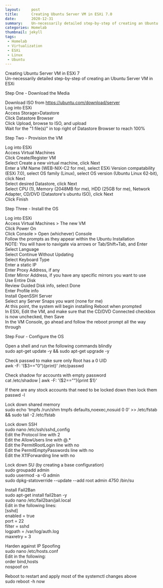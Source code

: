 ```yaml
---
layout:     post
title:      Creating Ubuntu Server VM in ESXi 7.0
date:       2020-12-31
summary:    Un-necessarily detailed step-by-step of creating an Ubuntu Server VM in ESXi
categories: Homelab
thumbnail: jekyll
tags:
 - Homelab
 - Virtualization
 - ESXi
 - Linux
 - Ubuntu
---
```


Creating Ubuntu Server VM in ESXi 7  
Un-necessarily detailed step-by-step of creating an Ubuntu Server VM in ESXi

Step One - Download the Media  

Download ISO from https://ubuntu.com/download/server  
Log into ESXi  
Access Storage>Datastore  
Click Datastore Browser  
Click Upload, browse to ISO, and upload  
Wait for the "1 file(s)" in top right of Datastore Browser to reach 100%  

Step Two - Provision the VM  

Log into ESXi  
Access Virtual Machines  
Click Create/Register VM  
Select Create a new virtual machine, click Next  
Enter a VM Name (WEB-NIX-C2 for me), select ESXi Version compatability (ESXi 7.0), select OS family (Linux), select OS version (Ubuntu Linux 62-bit), click Next  
Select desired Datastore, click Next  
Select CPU (1), Memory (2048MB for me), HDD (25GB for me), Network Adapter, CD/DVD (Datastore's ubuntu ISO), click Next  
Click Finish  

Step Three - Install the OS  

Log into ESXi  
Access Virtual Machines > The new VM  
Click Power On  
Click Console > Open (whichever) Console  
Follow the prompts as they appear within the Ubuntu Installation  
NOTE: You will have to navigate via arrows or Tab/Shift+Tab, and Enter  
Select Language  
Select Continue Without Updating  
Select Keyboard Type  
Enter a static IP  
Enter Proxy Address, if any  
Enter Mirror Address, if you have any specific mirrors you want to use  
Use Entire Disk  
Review Guided Disk info, select Done  
Enter Profile info  
Install OpenSSH Server  
Select any Server Snaps you want (none for me)  
At this point, the system will begin installing
Reboot when prompted  
In ESXi, Edit the VM, and make sure that the CD/DVD Connected checkbox is now unchecked, then Save  
In the VM Console, go ahead and follow the reboot prompt all the way through  


Step Four - Configure the OS  

Open a shell and run the following commands blindly  
sudo apt-get update -y && sudo apt-get upgrade -y  

Check passwd to make sure only Root has a 0 UID  
awk -F: '($3=="0"){print}' /etc/passwd  

Check shadow for accounts with empty password  
cat /etc/shadow | awk -F: '($2==""){print $1}'

If there are any stock accounts that need to be locked down then lock them  
passwd -l <accountName>  

Lock down shared memory  
sudo echo 'tmpfs /run/shm tmpfs defaults,noexec,nosuid 0 0' >> /etc/fstab && sudo tail -2 /etc/fstab  

Lock down SSH  
sudo nano /etc/ssh/sshd_config  
Edit the Protocol line with 2  
Edit the AllowUsers line with <yourUser>@<yourLanNetworkPrefix>.*  
Edit the PermitRootLogin line with no  
Edit the PermitEmptyPasswords line with no  
Edit the X11Forwarding line with no  

Lock down SU (by creating a base configuration)  
sudo groupadd admin  
sudo usermod -a -G admin <yourUser>  
sudo dpkg-statoverride --update --add root admin 4750 /bin/su  

Install Fail2Ban  
sudo apt-get install fail2ban -y  
sudo nano /etc/fail2ban/jail.local  
Edit in the following lines:  
[sshd]  
enabled = true  
port = 22  
filter = sshd  
logpath = /var/log/auth.log  
maxretry = 3  

Harden against IP Spoofing  
sudo nano /etc/hosts.conf  
Edit in the following:  
order bind,hosts  
nospoof on  

Reboot to restart and apply most of the systemctl changes above  
sudo reboot -h now  
